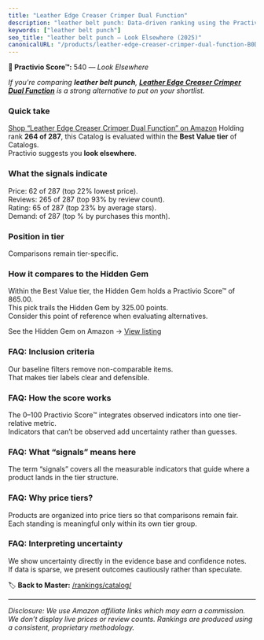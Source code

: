 ```yaml
---
title: "Leather Edge Creaser Crimper Dual Function"
description: "leather belt punch: Data-driven ranking using the Practivio Score™. Positioned by quality, value, demand, findability, momentum."
keywords: ["leather belt punch"]
seo_title: "leather belt punch — Look Elsewhere (2025)"
canonicalURL: "/products/leather-edge-creaser-crimper-dual-function-B0DQKBF4W6/"
---
```


**🚫 Practivio Score™:** 540 — _Look Elsewhere_


*If you're comparing **leather belt punch**, **[Leather Edge Creaser Crimper Dual Function](https://www.amazon.com/dp/B0DQKBF4W6?tag=practivio-20)** is a strong alternative to put on your shortlist.*
### Quick take
[Shop “Leather Edge Creaser Crimper Dual Function” on Amazon](https://www.amazon.com/dp/B0DQKBF4W6?tag=practivio-20)
Holding rank **264 of 287**, this Catalog is evaluated within the **Best Value tier** of Catalogs.  
Practivio suggests you **look elsewhere**.

### What the signals indicate
Price: 62 of 287 (top 22% lowest price).  
Reviews: 265 of 287 (top 93% by review count).  
Rating: 65 of 287 (top 23% by average stars).  
Demand:  of 287 (top % by purchases this month).

### Position in tier
Comparisons remain tier-specific.

### How it compares to the Hidden Gem
Within the Best Value tier, the Hidden Gem holds a Practivio Score™ of 865.00.  
This pick trails the Hidden Gem by 325.00 points.  
Consider this point of reference when evaluating alternatives.  

See the Hidden Gem on Amazon → [View listing](https://www.amazon.com/dp/B014549SNG?tag=practivio-20)

### FAQ: Inclusion criteria
Our baseline filters remove non-comparable items.  
That makes tier labels clear and defensible.

### FAQ: How the score works
The 0–100 Practivio Score™ integrates observed indicators into one tier-relative metric.  
Indicators that can’t be observed add uncertainty rather than guesses.

### FAQ: What “signals” means here
The term “signals” covers all the measurable indicators that guide where a product lands in the tier structure.

### FAQ: Why price tiers?
Products are organized into price tiers so that comparisons remain fair.  
Each standing is meaningful only within its own tier group.

### FAQ: Interpreting uncertainty
We show uncertainty directly in the evidence base and confidence notes.  
If data is sparse, we present outcomes cautiously rather than speculate.


🏷️ **Back to Master:** [/rankings/catalog/](/rankings/catalog/)

---
_Disclosure: We use Amazon affiliate links which may earn a commission. We don’t display live prices or review counts. Rankings are produced using a consistent, proprietary methodology._
